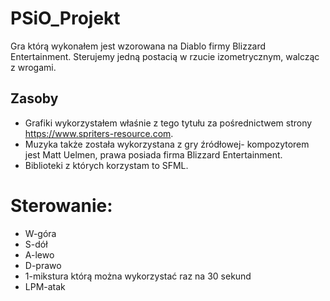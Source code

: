 # PSiO_Projekt
Gra którą wykonałem jest wzorowana na Diablo firmy Blizzard Entertainment. Sterujemy jedną postacią w rzucie izometrycznym, walcząc z wrogami.
## Zasoby
* Grafiki wykorzystałem właśnie z tego tytułu za pośrednictwem strony https://www.spriters-resource.com.
* Muzyka także została wykorzystana z gry źródłowej- kompozytorem jest Matt Uelmen, prawa posiada firma Blizzard Entertainment.
* Biblioteki z których korzystam to SFML.

# Sterowanie:
* W-góra
* S-dół
* A-lewo
* D-prawo
* 1-mikstura którą można wykorzystać raz na 30 sekund
* LPM-atak



